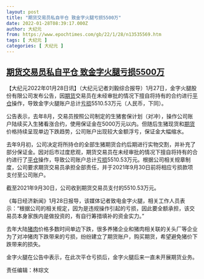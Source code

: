 ```yaml
---
layout: post
title: "期货交易员私自平仓 致金字火腿亏损5500万"
date: 2022-01-28T08:39:17.000Z
author: 大纪元
from: https://www.epochtimes.com/gb/22/1/28/n13535569.htm
tags: [ 大纪元 ]
categories: [ 大纪元 ]
---
```

<!--1643359157000-->
[期货交易员私自平仓 致金字火腿亏损5500万](https://www.epochtimes.com/gb/22/1/28/n13535569.htm)
------

<div>
<p>【大纪元2022年01月28日讯】（大纪元记者刘毅综合报导）1月27日，金字火腿股份有限公司发布公告，因<a href="https://www.epochtimes.com/gb/tag/%E6%9C%9F%E8%B4%A7.html">期货</a>交易员在未经审批的情况下擅自将持有的合约进行<a href="https://www.epochtimes.com/gb/tag/%E5%B9%B3%E4%BB%93.html">平仓</a>操作，导致金字火腿账户总计<a href="https://www.epochtimes.com/gb/tag/%E4%BA%8F%E6%8D%9F.html">亏损</a>5510.53万元（人民币，下同）。</p><p>公告表示，去年8月，交易员按照公司制定的生猪套保计划（对冲），操作公司账户陆续买入生猪看涨合约，使用保证金在5000万元以内。但随后生猪现货和<a href="https://www.epochtimes.com/gb/tag/%E6%9C%9F%E8%B4%A7.html">期货</a>价格持续呈现单边下跌趋势，公司账户出现较大金额浮亏，保证金大幅缩水。</p><p>去年9月初，公司决定将所持仓的全部生猪期货合约后期进行实物交割，并补充了部分保证金。因对后市过度悲观，期货交易员在未经审批的情况下擅自将持有的合约进行了<a href="https://www.epochtimes.com/gb/tag/%E5%B9%B3%E4%BB%93.html">平仓</a>操作，导致公司账户总计<a href="https://www.epochtimes.com/gb/tag/%E4%BA%8F%E6%8D%9F.html">亏损</a>5510.53万元。根据公司相关规章制度，公司要求期货交易员承担全部责任，并于2021年9月30日前将相应亏损款项支付至公司账户。</p><p>截至2021年9月30日，公司收到期货交易员支付的5510.53万元。</p><p>《每日经济新闻》1月28日报导，该媒体记者致电金字火腿，相关工作人员表示：“根据公司的相关规定，因为是违规操作引起的亏损，因此要全额承担，该交易员本身家族内是做投资的，有自行筹措填补的资金实力。”</p><p>去年大陆<a href="https://www.epochtimes.com/gb/tag/%E7%8C%AA%E8%82%89.html">猪肉</a>价格多数时间单边下跌，很多养猪企业和猪肉相关联的关头厂等企业为了对冲猪肉下跌带来的亏损，纷纷建立了期货账户，购买期货，希望避免猪价下跌带来的损失。</p><p>金字火腿在公告中表示，在此次平仓亏损后，金字火腿后来一直未开展期货业务。</p><p>责任编辑：林琮文</p>
</div>
